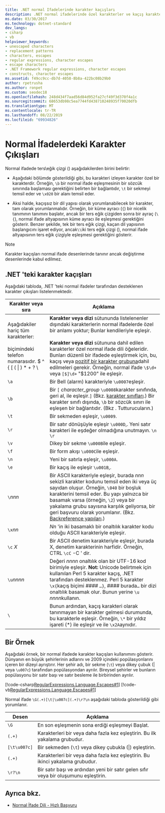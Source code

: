 ```yaml
---
title: .NET normal Ifadelerinde karakter kaçışları
description: .NET normal ifadelerinde özel karakterler ve kaçış karakterleri hakkında bilgi edinin.
ms.date: 03/30/2017
ms.technology: dotnet-standard
dev_langs:
- csharp
- vb
helpviewer_keywords:
- unescaped characters
- replacement patterns
- characters, escapes
- regular expressions, character escapes
- escape characters
- .NET Framework regular expressions, character escapes
- constructs, character escapes
ms.assetid: f49cc9cc-db7d-4058-8b8a-422bc08b29b0
author: rpetrusha
ms.author: ronpet
ms.custom: seodec18
ms.openlocfilehash: 248d434f7aad56d84d952fa27cf49f3d370f4a1c
ms.sourcegitcommit: 68653db98c5ea7744fd438710248935f70020dfb
ms.translationtype: MT
ms.contentlocale: tr-TR
ms.lasthandoff: 08/22/2019
ms.locfileid: "69934826"
---
```

# <a name="character-escapes-in-regular-expressions"></a>Normal İfadelerdeki Karakter Çıkışları
Normal ifadede ters\\eğik çizgi () aşağıdakilerden birini belirtir:  
  
- Aşağıdaki bölümde gösterildiği gibi, bu karakteri izleyen karakter özel bir karakterdir. Örneğin, `\b` bir normal ifade eşleşmesinin bir sözcük sınırında başlaması gerektiğini belirten bir bağlantıdır, `\t` bir sekmeyi temsil eder ve `\x020` bir alanı temsil eder.  
  
- Aksi halde, kaçışsız bir dil yapısı olarak yorumlanabilecek bir karakter, tam olarak yorumlanmalıdır. Örneğin, bir küme ayracı (`{`) bir nicelik tanımının tanımını başlatır, ancak bir ters eğik çizgiden sonra bir ayraç (`\{`), normal ifade altyapısının küme ayracı ile eşleşmesi gerektiğini gösterir. Benzer şekilde, tek bir ters eğik çizgi, kaçan dil yapısının başlangıcını işaret ediyor, ancak`\\`iki ters eğik çizgi (), normal ifade altyapısının ters eğik çizgiyle eşleşmesi gerektiğini gösterir.  
  
> [!NOTE]
> Karakter kaçışları normal ifade desenlerinde tanınır ancak değiştirme desenlerinde kabul edilmez.  
  
## <a name="character-escapes-in-net"></a>.NET 'teki karakter kaçışları  
 Aşağıdaki tabloda, .NET 'teki normal ifadeler tarafından desteklenen karakter çıkışları listelenmektedir.  
  
|Karakter veya sıra|Açıklama|  
|---------------------------|-----------------|  
|Aşağıdakiler hariç tüm karakterler:<br /><br /> biçimindeki telefon numarasıdır. $ ^ { [ ( &#124; ) * + ? \ |**Karakter veya dizi** sütununda listelenenler dışındaki karakterlerin normal ifadelerde özel bir anlamı yoktur; Bunlar kendileriyle eşleşir.<br /><br /> **Karakter veya dizi** sütununa dahil edilen karakterler özel normal ifade dili öğeleridir. Bunları düzenli bir ifadede eşleştirmek için, bu, kaçış veya [pozitif bir karakter grubuna](../../../docs/standard/base-types/character-classes-in-regular-expressions.md)dahil edilmeleri gerekir. Örneğin, normal ifade `\$\d+` veya `[$]\d+` "$1200" ile eşleşir.|  
|`\a`|Bir Bell (alarm) karakteriyle `\u0007`eşleşir.|  
|`\b`|Bir `[` *character_group* `\u0008`karakter sınıfında, geri al, ile eşleşir.`]`  (Bkz. [karakter sınıfları](../../../docs/standard/base-types/character-classes-in-regular-expressions.md).) Bir karakter sınıfı dışında, `\b` bir sözcük sınırı ile eşleşen bir bağlantıdır. (Bkz [](../../../docs/standard/base-types/anchors-in-regular-expressions.md). Tutturucuların.)|  
|`\t`|Bir sekmeden eşleşir, `\u0009`.|  
|`\r`|Bir satır dönüşüyle eşleşir `\u000D`,. Yeni satır karakteri ile eşdeğer olmadığına unutmayın. `\n` `\r`|  
|`\v`|Dikey bir sekme `\u000B`ile eşleşir.|  
|`\f`|Bir form akışı `\u000C`ile eşleşir.|  
|`\n`|Yeni bir satırla eşleşir, `\u000A`.|  
|`\e`|Bir kaçış ile eşleşir `\u001B`,.|  
|`\`*nnn*| Bir ASCII karakteriyle eşleşir, burada *nnn* sekizli karakter kodunu temsil eden iki veya üç sayıdan oluşur. Örneğin, `\040` bir boşluk karakterini temsil eder. Bu yapı yalnızca bir basamak varsa (örneğin, `\2`) veya bir yakalama grubu sayısına karşılık geliyorsa, bir geri başvuru olarak yorumlanır. (Bkz. [Backreference yapıları](../../../docs/standard/base-types/backreference-constructs-in-regular-expressions.md).)|  
|`\x`*nn*|*Nn* 'in iki basamaklı bir onaltılık karakter kodu olduğu ASCII karakteriyle eşleşir.|  
|`\c` *X*|Bir ASCII denetim karakteriyle eşleşir, burada X, denetim karakterinin harfidir. Örneğin, CTRL `\cC` -C ' dir.|  
|`\u`*nnnn*|Değeri *nnnn* onaltılık olan bir UTF-16 kod birimiyle eşleşir. **Not:**  Unicode belirtmek için kullanılan Perl 5 karakter kaçış, .NET tarafından desteklenmez. Perl 5 karakter `\x{`kaçış biçimi *####* `…}`, *####* burada`…` bir dizi onaltılık basamak olur. Bunun yerine `\u` *nnnn*kullanın.|  
|`\`| Bunun ardından, kaçış karakteri olarak tanınmayan bir karakter gelmesi durumunda, bu karakterle eşleşir. Örneğin, `\*` bir yıldız işareti (*) ile eşleşir ve ile `\x2A`aynıdır.|  
  
## <a name="an-example"></a>Bir Örnek  
 Aşağıdaki örnek, bir normal ifadede karakter kaçışları kullanımını gösterir. Dünyanın en büyük şehirlerinin adlarını ve 2009 içindeki popülasyonlarını içeren bir dizeyi ayrıştırır. Her şehir adı, bir sekme (`\t`) veya dikey çubuk (&#124; veya `\u007c`) tarafından popülasyondan ayrılır. Bireysel şehirler ve bunların popülasyonu bir satır başı ve satır besleme ile birbirinden ayrılır.  
  
 [!code-csharp[RegularExpressions.Language.Escapes#1](../../../samples/snippets/csharp/VS_Snippets_CLR/regularexpressions.language.escapes/cs/escape1.cs#1)]
 [!code-vb[RegularExpressions.Language.Escapes#1](../../../samples/snippets/visualbasic/VS_Snippets_CLR/regularexpressions.language.escapes/vb/escape1.vb#1)]  
  
 Normal ifade `\G(.+)[\t|\u007c](.+)\r?\n` aşağıdaki tabloda gösterildiği gibi yorumlanır.  
  
|Desen|Açıklama|  
|-------------|-----------------|  
|`\G`|En son eşleşmenin sona erdiği eşleşmeyi Başlat.|  
|`(.+)`|Karakterleri bir veya daha fazla kez eşleştirin. Bu ilk yakalama grubudur.|  
|`[\t\u007c]`|Bir sekmeden (`\t`) veya dikey çubukla (&#124;) eşleştirin.|  
|`(.+)`|Karakterleri bir veya daha fazla kez eşleştirin. Bu ikinci yakalama grubudur.|  
|`\r?\n`|Bir satır başı ve ardından yeni bir satır gelen sıfır veya bir oluşumunu eşleştirin.|  
  
## <a name="see-also"></a>Ayrıca bkz.

- [Normal İfade Dili - Hızlı Başvuru](../../../docs/standard/base-types/regular-expression-language-quick-reference.md)
